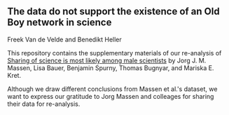 ## The data do not support the existence of an Old Boy network in science

Freek Van de Velde and Benedikt Heller

This repository contains the supplementary materials of our re-analysis of [Sharing of science is most likely among male scientists](https://www.nature.com/articles/s41598-017-13491-0) by Jorg J. M. Massen, Lisa Bauer, Benjamin Spurny, Thomas Bugnyar, and Mariska E. Kret.

Although we draw different conclusions from Massen et al.'s dataset, we want to express our gratitude to Jorg Massen and colleages for sharing their data for re-analysis.
